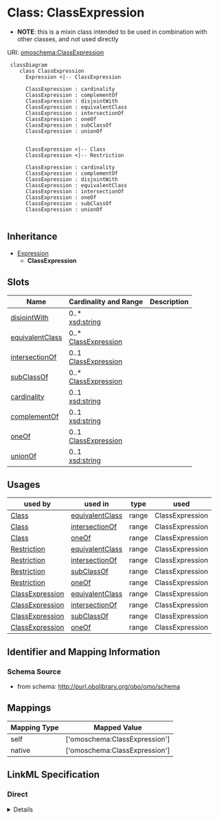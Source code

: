 # Class: ClassExpression



* __NOTE__: this is a mixin class intended to be used in combination with other classes, and not used directly


URI: [omoschema:ClassExpression](http://purl.obolibrary.org/obo/schema/ClassExpression)




```{mermaid}
 classDiagram
    class ClassExpression
      Expression <|-- ClassExpression
      
      ClassExpression : cardinality
      ClassExpression : complementOf
      ClassExpression : disjointWith
      ClassExpression : equivalentClass
      ClassExpression : intersectionOf
      ClassExpression : oneOf
      ClassExpression : subClassOf
      ClassExpression : unionOf
      

      ClassExpression <|-- Class
      ClassExpression <|-- Restriction
      
      ClassExpression : cardinality
      ClassExpression : complementOf
      ClassExpression : disjointWith
      ClassExpression : equivalentClass
      ClassExpression : intersectionOf
      ClassExpression : oneOf
      ClassExpression : subClassOf
      ClassExpression : unionOf
      
```





## Inheritance
* [Expression](Expression.md)
    * **ClassExpression**



## Slots

| Name | Cardinality and Range  | Description  |
| ---  | ---  | --- |
| [disjointWith](disjointWith.md) | 0..* <br/> [xsd:string](http://www.w3.org/2001/XMLSchema#string)  |   |
| [equivalentClass](equivalentClass.md) | 0..* <br/> [ClassExpression](ClassExpression.md)  |   |
| [intersectionOf](intersectionOf.md) | 0..1 <br/> [ClassExpression](ClassExpression.md)  |   |
| [subClassOf](subClassOf.md) | 0..* <br/> [ClassExpression](ClassExpression.md)  |   |
| [cardinality](cardinality.md) | 0..1 <br/> [xsd:string](http://www.w3.org/2001/XMLSchema#string)  |   |
| [complementOf](complementOf.md) | 0..1 <br/> [xsd:string](http://www.w3.org/2001/XMLSchema#string)  |   |
| [oneOf](oneOf.md) | 0..1 <br/> [ClassExpression](ClassExpression.md)  |   |
| [unionOf](unionOf.md) | 0..1 <br/> [xsd:string](http://www.w3.org/2001/XMLSchema#string)  |   |


## Usages


| used by | used in | type | used |
| ---  | --- | --- | --- |
| [Class](Class.md) | [equivalentClass](equivalentClass.md) | range | ClassExpression |
| [Class](Class.md) | [intersectionOf](intersectionOf.md) | range | ClassExpression |
| [Class](Class.md) | [oneOf](oneOf.md) | range | ClassExpression |
| [Restriction](Restriction.md) | [equivalentClass](equivalentClass.md) | range | ClassExpression |
| [Restriction](Restriction.md) | [intersectionOf](intersectionOf.md) | range | ClassExpression |
| [Restriction](Restriction.md) | [subClassOf](subClassOf.md) | range | ClassExpression |
| [Restriction](Restriction.md) | [oneOf](oneOf.md) | range | ClassExpression |
| [ClassExpression](ClassExpression.md) | [equivalentClass](equivalentClass.md) | range | ClassExpression |
| [ClassExpression](ClassExpression.md) | [intersectionOf](intersectionOf.md) | range | ClassExpression |
| [ClassExpression](ClassExpression.md) | [subClassOf](subClassOf.md) | range | ClassExpression |
| [ClassExpression](ClassExpression.md) | [oneOf](oneOf.md) | range | ClassExpression |



## Identifier and Mapping Information







### Schema Source


* from schema: http://purl.obolibrary.org/obo/omo/schema







## Mappings

| Mapping Type | Mapped Value |
| ---  | ---  |
| self | ['omoschema:ClassExpression'] |
| native | ['omoschema:ClassExpression'] |


## LinkML Specification

<!-- TODO: investigate https://stackoverflow.com/questions/37606292/how-to-create-tabbed-code-blocks-in-mkdocs-or-sphinx -->

### Direct

<details>
```yaml
name: ClassExpression
from_schema: http://purl.obolibrary.org/obo/omo/schema
rank: 1000
is_a: Expression
mixin: true
slots:
- disjointWith
- equivalentClass
- intersectionOf
- subClassOf
- cardinality
- complementOf
- oneOf
- unionOf

```
</details>

### Induced

<details>
```yaml
name: ClassExpression
from_schema: http://purl.obolibrary.org/obo/omo/schema
rank: 1000
is_a: Expression
mixin: true
attributes:
  disjointWith:
    name: disjointWith
    todos:
    - restrict range
    from_schema: http://purl.obolibrary.org/obo/omo/schema
    rank: 1000
    is_a: logical_predicate
    slot_uri: owl:disjointWith
    multivalued: true
    alias: disjointWith
    owner: ClassExpression
    domain_of:
    - ClassExpression
    - PropertyExpression
    range: string
  equivalentClass:
    name: equivalentClass
    todos:
    - restrict range
    from_schema: http://purl.obolibrary.org/obo/omo/schema
    rank: 1000
    is_a: logical_predicate
    mixins:
    - match_aspect
    slot_uri: owl:equivalentClass
    multivalued: true
    alias: equivalentClass
    owner: ClassExpression
    domain_of:
    - ClassExpression
    range: ClassExpression
  intersectionOf:
    name: intersectionOf
    todos:
    - restrict range
    from_schema: http://purl.obolibrary.org/obo/omo/schema
    rank: 1000
    is_a: logical_predicate
    slot_uri: owl:intersectionOf
    alias: intersectionOf
    owner: ClassExpression
    domain_of:
    - ClassExpression
    range: ClassExpression
  subClassOf:
    name: subClassOf
    from_schema: http://purl.obolibrary.org/obo/omo/schema
    rank: 1000
    is_a: logical_predicate
    slot_uri: rdfs:subClassOf
    multivalued: true
    alias: subClassOf
    owner: ClassExpression
    domain_of:
    - ClassExpression
    range: ClassExpression
  cardinality:
    name: cardinality
    from_schema: http://purl.obolibrary.org/obo/omo/schema
    rank: 1000
    is_a: logical_predicate
    slot_uri: owl:cardinality
    alias: cardinality
    owner: ClassExpression
    domain_of:
    - ClassExpression
    range: string
  complementOf:
    name: complementOf
    todos:
    - restrict range
    from_schema: http://purl.obolibrary.org/obo/omo/schema
    rank: 1000
    is_a: logical_predicate
    slot_uri: owl:complementOf
    alias: complementOf
    owner: ClassExpression
    domain_of:
    - ClassExpression
    range: string
  oneOf:
    name: oneOf
    from_schema: http://purl.obolibrary.org/obo/omo/schema
    rank: 1000
    is_a: logical_predicate
    slot_uri: owl:oneOf
    alias: oneOf
    owner: ClassExpression
    domain_of:
    - ClassExpression
    range: ClassExpression
  unionOf:
    name: unionOf
    from_schema: http://purl.obolibrary.org/obo/omo/schema
    rank: 1000
    is_a: logical_predicate
    slot_uri: owl:unionOf
    alias: unionOf
    owner: ClassExpression
    domain_of:
    - ClassExpression
    range: string

```
</details>